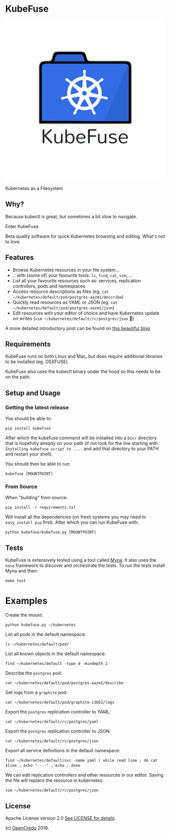 KubeFuse
========

![KubeFuse](logo.png)

Kubernetes as a Filesystem


## Why?

Because kubectl is great, but sometimes a bit slow to navigate.

Enter KubeFuse.

Beta quality software for quick Kubernetes browsing and editing. What's not to love.

## Features

* Browse Kubernetes resources in your file system...
* ...with (some of) your favourite tools: `ls`, `find`, `cat`, `vim`, ...
* List all your favourite resources such as: services, replication controllers, pods and namespaces
* Access resource descriptions as files (eg. `cat ~/kubernetes/default/pod/postgres-aazm1/describe`)
* Quickly read resources as YAML or JSON (eg. `cat ~/kubernetes/default/pod/postgres-aazm1/json`)
* Edit resources with your editor of choice and have Kubernetes update on writes (`vim ~/kubernetes/default/rc/postgres/json` :raising_hand:)

A more detailed introductory post can be found on [this beautiful blog](https://opencredo.com/introducing-kubefuse-file-system-kubernetes/).

## Requirements

KubeFuse runs on both Linux and Mac, but does require additional libraries to be installed (eg. OSXFUSE).

KubeFuse also uses the kubectl binary under the hood so this needs to be on the path. 

## Setup and Usage

### Getting the latest release

You should be able to:

```
pip install kubefuse
```

After which the kubefuse command will be installed into a `bin/` directory that
is hopefully already on your path (if not look for the line starting with
`Installing kubefuse script to ....` and add that directory to your PATH and
restart your shell). 

You should then be able to run:

```
kubefuse [MOUNTPOINT]
```

### From Source

When "building" from source:

```
pip install -r requirements.txt
```

Will install all the dependencies (on fresh systems you may need to
`easy_install pip` first). After which you can run KubeFuse with:

```
python kubefuse/kubefuse.py [MOUNTPOINT] 
```


## Tests 

KubeFuse is extensively tested using a tool called
[Myna](https://github.com/SpectoLabs/myna).  It also uses the `nose` framework
to discover and orchestrate the tests. To run the tests install Myna and then:

```
make test
```

Examples
========

Create the mount:

```
python kubefuse.py ~/kubernetes
```

List all pods in the default namespace:

```
ls ~/kubernetes/default/pod/
```

List all known objects in the default namespace:

```
find ~/kubernetes/default -type d -mindepth 2
```

Describe the `postgres` pod:

```
cat ~/kubernetes/default/pod/postgres-aazm1/describe
```

Get logs from a `graphite` pod:

```
cat ~/kubernetes/default/pod/graphite-i3bb2/logs
```

Export the `postgres` replication controller to YAML:

```
cat ~/kubernetes/default/rc/postgres/yaml
```

Export the `postgres` replication controller to JSON:

```
cat ~/kubernetes/default/rc/postgres/json
```

Export all service definitions in the default namespace:

```
find ~/kubernetes/default/svc -name yaml | while read line ; do cat $line ; echo "----" ; echo ; done
```

We can edit replication controllers and other resources in our editor. Saving the file will replace the resource in kubernetes:

```
vim ~/kubernetes/default/rc/postgres/json
```

## License

Apache License version 2.0 [See LICENSE for details](./blob/master/LICENSE).

(c) [OpenCredo](https://opencredo.com) 2016.

